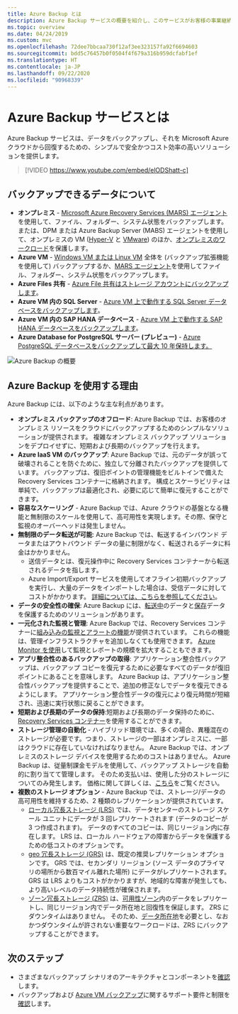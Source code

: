 ```yaml
---
title: Azure Backup とは
description: Azure Backup サービスの概要を紹介し、このサービスがお客様の事業継続とディザスター リカバリー (BCDR) 戦略にどのように寄与するかについて説明します。
ms.topic: overview
ms.date: 04/24/2019
ms.custom: mvc
ms.openlocfilehash: 72dee7bbcaa730f12af3ee323157fa92f6694603
ms.sourcegitcommit: bdd5c76457b0f0504f4f679a316b959dcfabf1ef
ms.translationtype: HT
ms.contentlocale: ja-JP
ms.lasthandoff: 09/22/2020
ms.locfileid: "90968339"
---
```

# <a name="what-is-the-azure-backup-service"></a>Azure Backup サービスとは

Azure Backup サービスは、データをバックアップし、それを Microsoft Azure クラウドから回復するための、シンプルで安全かつコスト効率の高いソリューションを提供します。

> [!VIDEO https://www.youtube.com/embed/elODShatt-c]

## <a name="what-can-i-back-up"></a>バックアップできるデータについて

- **オンプレミス** - [Microsoft Azure Recovery Services (MARS) エージェント](backup-support-matrix-mars-agent.md)を使用して、ファイル、フォルダー、システム状態をバックアップします。 または、DPM または Azure Backup Server (MABS) エージェントを使用して、オンプレミスの VM ([Hyper-V](back-up-hyper-v-virtual-machines-mabs.md) と [VMware](backup-azure-backup-server-vmware.md)) のほか、[オンプレミスのワークロード](backup-mabs-protection-matrix.md)を保護します。
- **Azure VM** - [Windows VM または Linux VM](backup-azure-vms-introduction.md) 全体を (バックアップ拡張機能を使用して) バックアップするか、[MARS エージェント](backup-azure-manage-mars.md)を使用してファイル、フォルダー、システム状態をバックアップします。
- **Azure Files 共有** - [Azure File 共有はストレージ アカウントにバックアップします](backup-afs.md)。
- **Azure VM 内の SQL Server** -  [Azure VM 上で動作する SQL Server データベースをバックアップします](backup-azure-sql-database.md)。
- **Azure VM 内の SAP HANA データベース** - [Azure VM 上で動作する SAP HANA データベースをバックアップします](backup-azure-sap-hana-database.md)。
- **Azure Database for PostgreSQL サーバー (プレビュー)**  -  [Azure PostgreSQL データベースをバックアップして最大 10 年保持します。](backup-azure-database-postgresql.md)

![Azure Backup の概要](./media/backup-overview/azure-backup-overview.png)

## <a name="why-use-azure-backup"></a>Azure Backup を使用する理由

Azure Backup には、以下のような主な利点があります。

- **オンプレミス バックアップのオフロード**: Azure Backup では、お客様のオンプレミス リソースをクラウドにバックアップするためのシンプルなソリューションが提供されます。 複雑なオンプレミス バックアップ ソリューションをデプロイせずに、短期および長期のバックアップを行えます。
- **Azure IaaS VM のバックアップ**: Azure Backup では、元のデータが誤って破壊されることを防ぐために、独立して分離されたバックアップを提供しています。 バックアップは、復旧ポイントの管理機能をビルトインで備えた Recovery Services コンテナーに格納されます。 構成とスケーラビリティは単純で、バックアップは最適化され、必要に応じて簡単に復元することができます。
- **容易なスケーリング** - Azure Backup では、Azure クラウドの基盤となる機能と無制限のスケールを使用して、高可用性を実現します。その際、保守と監視のオーバーヘッドは発生しません。
- **無制限のデータ転送が可能**: Azure Backup では、転送するインバウンド データまたはアウトバウンド データの量に制限がなく、転送されるデータに料金はかかりません。
  - 送信データとは、復元操作中に Recovery Services コンテナーから転送されるデータを指します。
  - Azure Import/Export サービスを使用してオフライン初期バックアップを実行し、大量のデータをインポートした場合は、受信データに対してコストがかかります。  [詳細については、こちらを参照してください](backup-azure-backup-import-export.md)。
- **データの安全性の確保**: Azure Backup には、[転送中](backup-azure-security-feature.md)のデータと[保存](backup-azure-security-feature-cloud.md)データを保護するためのソリューションがあります。
- **一元化された監視と管理**: Azure Backup では、Recovery Services コンテナーに[組み込みの監視とアラートの機能](backup-azure-monitoring-built-in-monitor.md)が提供されています。 これらの機能は、管理インフラストラクチャを追加しなくても使用できます。 [Azure Monitor を使用](backup-azure-monitoring-use-azuremonitor.md)して監視とレポートの規模を拡大することもできます。
- **アプリ整合性のあるバックアップの取得**: アプリケーション整合性バックアップは、バックアップ コピーを復元するために必要なすべてのデータが復旧ポイントにあることを意味します。 Azure Backup は、アプリケーション整合性バックアップを提供することで、追加の修正なしでデータを復元できるようにします。 アプリケーション整合性データの復元により復元時間が短縮され、迅速に実行状態に戻ることができます。
- **短期および長期のデータの保持**:短期および長期のデータ保持のために、[Recovery Services コンテナー](backup-azure-recovery-services-vault-overview.md)を使用することができます。
- **ストレージ管理の自動化** - ハイブリッド環境では、多くの場合、異種混在のストレージが必要です。つまり、ストレージの一部はオンプレミスに、一部はクラウドに存在していなければなりません。 Azure Backup では、オンプレミスのストレージ デバイスを使用するためのコストはありません。 Azure Backup は、従量制課金モデルを使用して、バックアップ ストレージを自動的に割り当てて管理します。 そのため支払いは、使用した分のストレージについてのみ発生します。 価格に関して詳しくは、[こちら](https://azure.microsoft.com/pricing/details/backup)をご覧ください。
- **複数のストレージ オプション** - Azure Backup では、ストレージ/データの高可用性を維持するため、2 種類のレプリケーションが提供されています。
  - [ローカル冗長ストレージ (LRS)](../storage/common/storage-redundancy.md#locally-redundant-storage) では、データセンターのストレージ スケール ユニットにデータが 3 回レプリケートされます (データのコピーが 3 つ作成されます)。 データのすべてのコピーは、同じリージョン内に存在します。 LRS は、ローカル ハードウェアの障害からデータを保護するための低コストのオプションです。
  - [geo 冗長ストレージ (GRS)](../storage/common/storage-redundancy.md#geo-redundant-storage) は、既定の推奨レプリケーション オプションです。 GRS では、セカンダリ リージョン (ソース データのプライマリの場所から数百マイル離れた場所) にデータがレプリケートされます。 GRS は LRS よりもコストがかかりますが、地域的な障害が発生しても、より高いレベルのデータ持続性が確保されます。
  - [ゾーン冗長ストレージ (ZRS)](../storage/common/storage-redundancy.md#zone-redundant-storage) は、[可用性ゾーン](https://docs.microsoft.com/azure/availability-zones/az-overview#availability-zones)内のデータをレプリケートし、同じリージョン内でデータ所在地と回復性を保証します。 ZRS にダウンタイムはありません。 そのため、[データ所在地](https://azure.microsoft.com/resources/achieving-compliant-data-residency-and-security-with-azure/)を必要とし、なおかつダウンタイムが許されない重要なワークロードは、ZRS にバックアップすることができます。

## <a name="next-steps"></a>次のステップ

- さまざまなバックアップ シナリオのアーキテクチャとコンポーネントを[確認](backup-architecture.md)します。
- バックアップおよび [Azure VM バックアップ](backup-support-matrix-iaas.md)に関するサポート要件と制限を[確認](backup-support-matrix.md)します。
